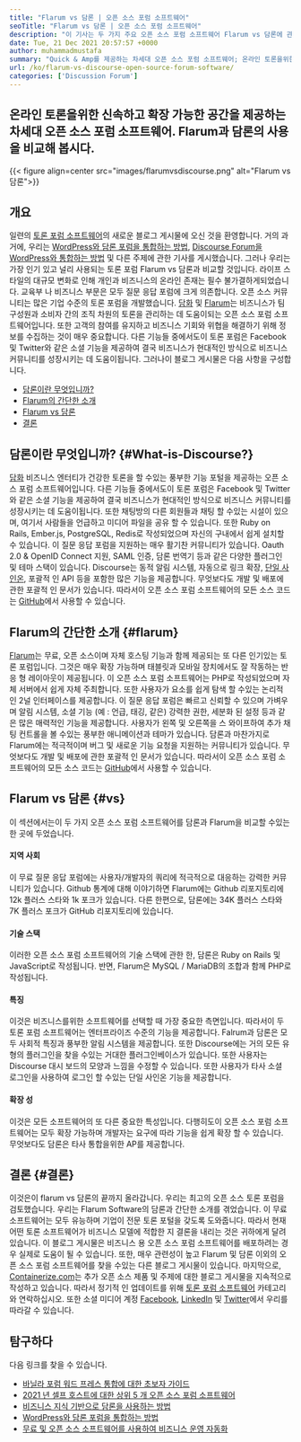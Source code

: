 ```yaml
---
title: "Flarum vs 담론 | 오픈 소스 포럼 소프트웨어" 
seoTitle: "Flarum vs 담론 | 오픈 소스 포럼 소프트웨어" 
description: "이 기사는 두 가지 주요 오픈 소스 포럼 소프트웨어 Flarum vs 담론에 관한 것입니다. 두 소프트웨어 모두 자체 호스팅 및 토론을위한 최신 포럼 기능을 제공합니다." 
date: Tue, 21 Dec 2021 20:57:57 +0000
author: muhammadmustafa
summary: "Quick & Amp를 제공하는 차세대 오픈 소스 포럼 소프트웨어; 온라인 토론을위한 확장 가능한 공간. Flarum과 담론의 사용을 비교해 봅시다." 
url: /ko/flarum-vs-discourse-open-source-forum-software/
categories: ['Discussion Forum']
---
```


## 온라인 토론을위한 신속하고 확장 가능한 공간을 제공하는 차세대 오픈 소스 포럼 소프트웨어. Flarum과 담론의 사용을 비교해 봅시다.

{{< figure align=center src="images/flarumvsdiscourse.png" alt="Flarum vs 담론">}}


## 개요
일련의 [토론 포럼 소프트웨어][1]의 새로운 블로그 게시물에 오신 것을 환영합니다. 거의 과거에, 우리는 [WordPress와 담론 포럼을 통합하는 방법][2], [Discourse Forum을 WordPress와 통합하는 방법][2] 및 다른 주제에 관한 기사를 게시했습니다. 그러나 우리는 가장 인기 있고 널리 사용되는 토론 포럼 Flarum vs 담론과 비교할 것입니다. 라이프 스타일의 대규모 변화로 인해 개인과 비즈니스의 온라인 존재는 필수 불가결하게되었습니다. 교육부 나 비즈니스 부문은 모두 질문 응답 포럼에 크게 의존합니다.
오픈 소스 커뮤니티는 많은 기업 수준의 토론 포럼을 개발했습니다. [담화][3] 및 [Flarum][4]는 비즈니스가 팀 구성원과 소비자 간의 조직 차원의 토론을 관리하는 데 도움이되는 오픈 소스 포럼 소프트웨어입니다. 또한 고객의 참여를 유지하고 비즈니스 기회와 위협을 해결하기 위해 정보를 수집하는 것이 매우 중요합니다. 다른 기능들 중에서도이 토론 포럼은 Facebook 및 Twitter와 같은 소셜 기능을 제공하여 결국 비즈니스가 현대적인 방식으로 비즈니스 커뮤니티를 성장시키는 데 도움이됩니다. 그러나이 블로그 게시물은 다음 사항을 구성합니다.
  * [담론이란 무엇입니까?][5]
  * [Flarum의 간단한 소개][6]
  * [Flarum vs 담론][7]
  * [결론][8]

## 담론이란 무엇입니까? {#What-is-Discourse?}

[담화][3] 비즈니스 엔터티가 건강한 토론을 할 수있는 풍부한 기능 포털을 제공하는 오픈 소스 포럼 소프트웨어입니다. 다른 기능들 중에서도이 토론 포럼은 Facebook 및 Twitter와 같은 소셜 기능을 제공하여 결국 비즈니스가 현대적인 방식으로 비즈니스 커뮤니티를 성장시키는 데 도움이됩니다. 또한 채팅방의 다른 회원들과 채팅 할 수있는 시설이 있으며, 여기서 사람들을 언급하고 미디어 파일을 공유 할 수 있습니다. 또한 Ruby on Rails, Ember.js, PostgreSQL, Redis로 작성되었으며 자신의 구내에서 쉽게 설치할 수 있습니다.
이 질문 응답 포럼을 지원하는 매우 활기찬 커뮤니티가 있습니다. Oauth 2.0 & OpenID Connect 지원, SAML 인증, 담론 번역기 등과 같은 다양한 플러그인 및 테마 스택이 있습니다. Discourse는 동적 알림 시스템, 자동으로 링크 확장, [단일 사인온][9], 포괄적 인 API 등을 포함한 많은 기능을 제공합니다. 무엇보다도 개발 및 배포에 관한 포괄적 인 문서가 있습니다. 따라서이 오픈 소스 포럼 소프트웨어의 모든 소스 코드는 [GitHub][10]에서 사용할 수 있습니다.

## Flarum의 간단한 소개 {#flarum}

[Flarum][4]는 무료, 오픈 소스이며 자체 호스팅 기능과 함께 제공되는 또 다른 인기있는 토론 포럼입니다. 그것은 매우 확장 가능하며 태블릿과 모바일 장치에서도 잘 작동하는 반응 형 레이아웃이 제공됩니다. 이 오픈 소스 포럼 소프트웨어는 PHP로 작성되었으며 자체 서버에서 쉽게 자체 주최합니다. 또한 사용자가 요소를 쉽게 탐색 할 수있는 논리적 인 2널 인터페이스를 제공합니다.
이 질문 응답 포럼은 빠르고 신뢰할 수 있으며 가벼우 며 알림 시스템, 소셜 기능 (예 : 언급, 태깅, 같은) 강력한 권한, 세분화 된 설정 등과 같은 많은 매력적인 기능을 제공합니다. 사용자가 왼쪽 및 오른쪽을 스 와이프하여 추가 채팅 컨트롤을 볼 수있는 풍부한 애니메이션과 테마가 있습니다. 담론과 마찬가지로 Flarum에는 적극적이며 버그 및 새로운 기능 요청을 지원하는 커뮤니티가 있습니다. 무엇보다도 개발 및 배포에 관한 포괄적 인 문서가 있습니다. 따라서이 오픈 소스 포럼 소프트웨어의 모든 소스 코드는 [GitHub][10]에서 사용할 수 있습니다.

## Flarum vs 담론 {#vs}

이 섹션에서는이 두 가지 오픈 소스 포럼 소프트웨어를 담론과 Flarum을 비교할 수있는 한 곳에 두었습니다.

#### 지역 사회
이 무료 질문 응답 포럼에는 사용자/개발자의 쿼리에 적극적으로 대응하는 강력한 커뮤니티가 있습니다. Github 통계에 대해 이야기하면 Flarum에는 Github 리포지토리에 12k 플러스 스타와 1k 포크가 있습니다. 다른 한편으로, 담론에는 34K 플러스 스타와 7K 플러스 포크가 GitHub 리포지토리에 있습니다.

#### 기술 스택
이러한 오픈 소스 포럼 소프트웨어의 기술 스택에 관한 한, 담론은 Ruby on Rails 및 JavaScript로 작성됩니다. 반면, Flarum은 MySQL / MariaDB의 조합과 함께 PHP로 작성됩니다.

#### **특징** 
이것은 비즈니스를위한 소프트웨어를 선택할 때 가장 중요한 측면입니다. 따라서이 두 토론 포럼 소프트웨어는 엔터프라이즈 수준의 기능을 제공합니다. Falrum과 담론은 모두 사회적 특징과 풍부한 알림 시스템을 제공합니다. 또한 Discourse에는 거의 모든 유형의 플러그인을 찾을 수있는 거대한 플러그인베이스가 있습니다. 또한 사용자는 Discourse 대시 보드의 모양과 느낌을 수정할 수 있습니다. 또한 사용자가 타사 소셜 로그인을 사용하여 로그인 할 수있는 단일 사인온 기능을 제공합니다.

#### 확장 성
이것은 모든 소프트웨어의 또 다른 중요한 특성입니다. 다행히도이 오픈 소스 포럼 소프트웨어는 모두 확장 가능하며 개발자는 요구에 따라 기능을 쉽게 확장 할 수 있습니다. 무엇보다도 담론은 타사 통합을위한 AP를 제공합니다.

## 결론 {#결론}

이것은이 flarum vs 담론의 끝까지 올라갑니다. 우리는 최고의 오픈 소스 토론 포럼을 검토했습니다. 우리는 Flarum Software의 담론과 간단한 소개를 겪었습니다. 이 무료 소프트웨어는 모두 유능하며 기업이 전문 토론 포털을 갖도록 도와줍니다. 따라서 현재 어떤 토론 소프트웨어가 비즈니스 모델에 적합한 지 결론을 내리는 것은 귀하에게 달려 있습니다. 이 블로그 게시물은 비즈니스 용 오픈 소스 포럼 소프트웨어를 배포하려는 경우 실제로 도움이 될 수 있습니다. 또한, 매우 관련성이 높고 Flarum 및 담론 이외의 오픈 소스 포럼 소프트웨어를 찾을 수있는 다른 블로그 게시물이 있습니다.
마지막으로, [Containerize.com][11]는 추가 오픈 소스 제품 및 주제에 대한 블로그 게시물을 지속적으로 작성하고 있습니다. 따라서 정기적 인 업데이트를 위해 [][12][토론 포럼 소프트웨어][1] 카테고리와 연락하십시오. 또한 소셜 미디어 계정 [Facebook][13], [LinkedIn][14] 및 [Twitter][15]에서 우리를 따라갈 수 있습니다.

## 탐구하다
다음 링크를 찾을 수 있습니다.
  * [바닐라 포럼 워드 프레스 통합에 대한 초보자 가이드][16]
  * [2021 년 셀프 호스트에 대한 상위 5 개 오픈 소스 포럼 소프트웨어][17]
  * [비즈니스 지식 기반으로 담론을 사용하는 방법][18]
  * [WordPress와 담론 포럼을 통합하는 방법][2]
  * [무료 및 오픈 소스 소프트웨어를 사용하여 비즈니스 운영 자동화][19]



[1]: https://products.containerize.com/discussion-forum/
[2]: https://blog.containerize.com/blogging/how-to-integrate-discourse-forum-with-wordpress/
[3]: https://products.containerize.com/discussion-forum/discourse/
[4]: https://products.containerize.com/discussion-forum/flarum/
[5]: #What-is-Discourse?
[6]: #flarum
[7]: #vs
[8]: #Conclusion
[9]: https://products.containerize.com/single-sign-on/
[10]: https://github.com/discourse/discourse
[11]: https://www.containerize.com/
[12]: https://products.containerize.com/video-editing-software
[13]: https://web.facebook.com/containerize
[14]: https://www.linkedin.com/company/containerize/
[15]: https://twitter.com/containerize_co
[16]: https://blog.containerize.com/blogging/how-to-a-install-plugin-in-wordpress-vanilla-forum/
[17]: https://blog.containerize.com/discussion-forum/top-5-free-open-source-discussion-forum-software-in-2021/
[18]: https://blog.containerize.com/discussion-forum/how-to-use-discourse-as-a-knowledge-base/
[19]: https://blog.containerize.com/blogging/automate-business-operations-using-open-source-software/
